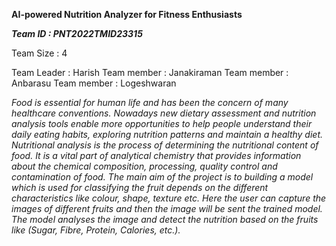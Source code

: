 
**AI-powered Nutrition Analyzer for Fitness Enthusiasts**

***Team ID : PNT2022TMID23315***

Team Size : 4

Team Leader : Harish
Team member : Janakiraman
Team member : Anbarasu
Team member : Logeshwaran


*Food is essential for human life and has been the concern of many healthcare conventions. Nowadays new dietary assessment and nutrition analysis tools enable more opportunities to help people understand their daily eating habits, exploring nutrition patterns and maintain a healthy diet. Nutritional analysis is the process of determining the nutritional content of food. It is a vital part of analytical chemistry that provides information about the chemical composition, processing, quality control and contamination of food. 
The main aim of the project is to building a model which is used for classifying the fruit depends on the different characteristics like colour, shape, texture etc. Here the user can capture the images of different fruits and then the image will be sent the trained model. The model analyses the image and detect the nutrition based on the fruits like (Sugar, Fibre, Protein, Calories, etc.).*

